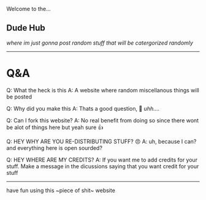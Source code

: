 Welcome to the...
## Dude Hub
_where im just gonna post random stuff that will be catergorized randomly_
_________________
# Q&A
Q: What the heck is this
A: A website where random miscellanous things will be posted

Q: Why did you make this
A: Thats a good question, 🤔 _uhh...._

Q: Can I fork this website?
A: No real benefit from doing so since there wont be alot of things here but yeah sure 👍

Q: HEY WHY ARE YOU RE-DISTRIBUTING STUFF? 😠
A: uh, because I can? and everything here is open sourded?

Q: HEY WHERE ARE MY CREDITS?
A: If you want me to add credits for your stuff. Make a message in the dicussions saying that you want credit for your stuff
________________
have fun using this ~piece of shit~ website

